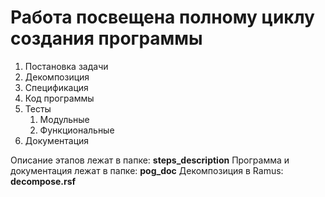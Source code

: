 # Работа посвещена полному циклу создания программы

1. Постановка задачи
2. Декомпозиция
3. Спецификация
4. Код программы
5. Тесты
   1. Модульные
   2. Функциональные
6. Документация

Описание этапов лежат в папке: __steps\_description__
Программа и документация лежат в папке: __pog_doc__ 
Декомпозиция в Ramus: __decompose.rsf__
